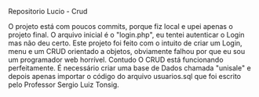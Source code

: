 ﻿Repositorio Lucio - Crud

O projeto está com poucos commits, porque fiz local e upei apenas o projeto final.
O arquivo inicial é o "login.php", eu tentei autenticar o Login mas não deu certo.
    Este projeto foi feito com o intuito de criar um Login, menu e um CRUD orientado a objetos,
obviamente falhou por que eu sou um programador web horrível. Contudo O CRUD está funcionando perfeitamente. 
    É necessário criar uma base de Dados chamada "unisale" e depois apenas importar o código do arquivo usuarios.sql que foi escrito pelo
Professor Sergio Luiz Tonsig.
